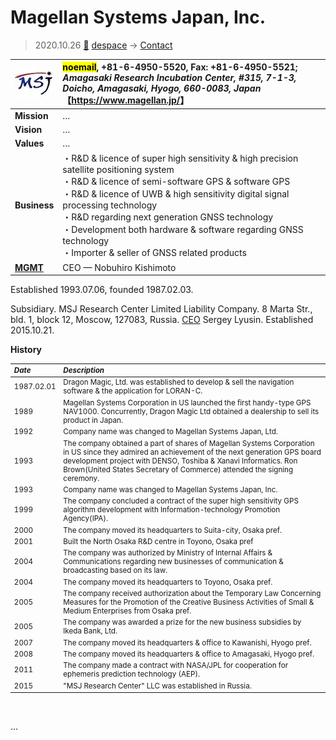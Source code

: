# Magellan Systems Japan, Inc.
> 2020.10.26 [🚀](../../../index/index.md) [despace](../index.md) → [Contact](../contact.md)

|[![](../f/contact/m/magellan_sj_logo1_thumb.webp)](../f/contact/m/magellan_sj_logo1.webp)|<mark>noemail</mark>, +81-6-4950-5520, Fax: +81-6-4950-5521;<br> *Amagasaki Research Incubation Center, #315, 7-1-3, Doicho, Amagasaki, Hyogo, 660-0083, Japan*<br> 【<https://www.magellan.jp/>】|
|:-|:-|
|**Mission**|…|
|**Vision**|…|
|**Values**|…|
|**Business**|・R&D & licence of super high sensitivity & high precision satellite positioning system<br> ・R&D & licence of semi-software GPS & software GPS<br> ・R&D & licence of UWB & high sensitivity digital signal processing technology<br> ・R&D regarding next generation GNSS technology<br> ・Development both hardware & software regarding GNSS technology<br> ・Importer & seller of GNSS related products|
|**[MGMT](../mgmt.md)**|CEO — Nobuhiro Kishimoto|

Established 1993.07.06, founded 1987.02.03.

Subsidiary. MSJ Research Center Limited Liability Company. 8 Marta Str., bld. 1, block 12, Moscow, 127083, Russia. [CEO](../mgmt.md) Sergey Lyusin. Established 2015.10.21.

**History**

<small>

|*Date*|*Description*|
|:-|:-|
|1987.02.01|Dragon Magic, Ltd. was established to develop & sell the navigation software & the application for LORAN-C.|
|1989|Magellan Systems Corporation in US launched the first handy-type GPS NAV1000. Concurrently, Dragon Magic Ltd obtained a dealership to sell its product in Japan.|
|1992|Company name was changed to Magellan Systems Japan, Ltd.|
|1993|The company obtained a part of shares of Magellan Systems Corporation in US since they admired an achievement of the next generation GPS board development project with DENSO, Toshiba & Xanavi Informatics. Ron Brown(United States Secretary of Commerce) attended the signing ceremony.|
|1993|Company name was changed to Magellan Systems Japan, Inc.|
|1999|The company concluded a contract of the super high sensitivity GPS algorithm development with Information-technology Promotion Agency(IPA).|
|2000|The company moved its headquarters to Suita-city, Osaka pref.|
|2001|Built the North Osaka R&D centre in Toyono, Osaka pref|
|2004|The company was authorized by Ministry of Internal Affairs & Communications regarding new businesses of communication & broadcasting based on its law.|
|2004|The company moved its headquarters to Toyono, Osaka pref.|
|2005|The company received authorization about the Temporary Law Concerning Measures for the Promotion of the Creative Business Activities of Small & Medium Enterprises from Osaka pref.|
|2005|The company was awarded a prize for the new business subsidies by Ikeda Bank, Ltd.|
|2007|The company moved its headquarters & office to Kawanishi, Hyogo pref.|
|2008|The company moved its headquarters & office to Amagasaki, Hyogo pref.|
|2011|The company made a contract with NASA/JPL for cooperation for ephemeris prediction technology (AEP).|
|2015|"MSJ Research Center" LLC was established in Russia.|

</small>

<p style="page-break-after:always"> </p>

…
